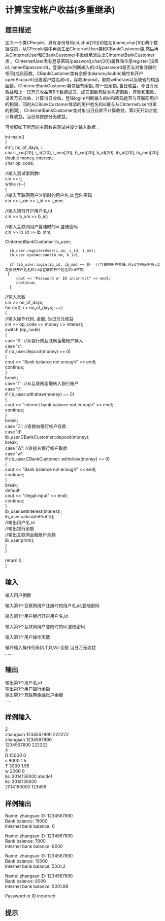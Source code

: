  # 计算宝宝帐户收益(多重继承)  
  
## 题目描述  
定义一个类CPeople，具有身份号码(id,char[20])和姓名(name,char[10])两个数据成员，从CPeople类中再派生出CInternetUser类和CBankCustomer类,然后再从CInternetUser和CBankCustomer多重继承派生出CInternetBankCustomer类.。CInternetUser类有登录密码(password,char[20])属性和注册register(设置id, name和password)，登录login(判断输入的id与password是否与对象注册的相同)成员函数。CBankCustomer类有余额(balance,double)属性和开户openAccount(设置客户姓名和id)，存款deposit，取款withdraw以及缺省的构造函数。CInternetBankCustomer类包括有余额, 前一日余额, 当日收益，今日万元收益和上一日万元收益等5个数据成员，成员函数有缺省构造函数，存款和取款，设置万元收益，计算当日收益，登陆login(判断输入的id和密码是否与互联网用户的相同，同时从CBankCustomer继承的用户姓名和id要与从CInternetUser继承的相同)。CInternetBankCustomer类对象当日存款不计算收益，第2天开始才能计算收益，当日取款部分无收益。  
  
  可参照如下所示的主函数来测试并设计输入数据：  
  
int main()  
{  
int t, no_of_days, i;  
char i_xm[20], i_id[20], i_mm[20], b_xm[20], b_id[20], ib_id[20], ib_mm[20];  
double money, interest;  
char op_code;  
  
//输入测试案例数t  
     cin >> t;  
     while (t--)  
     {  
//输入互联网用户注册时的用户名,id,登陆密码  
        cin >> i_xm >> i_id >> i_mm;  
  
//输入银行开户用户名,id  
        cin >> b_xm >> b_id;  
  
//输入互联网用户登陆时的id,登陆密码  
        cin >> ib_id >> ib_mm;  
  
  CInternetBankCustomer ib_user;  
  
      ib_user.registerUser(i_xm, i_id, i_mm);  
      ib_user.openAccount(b_xm, b_id);  
  
      if (ib_user.login(ib_id, ib_mm) == 0)  //互联网用户登陆,若id与密码不符;以及银行开户姓名和id与互联网开户姓名和id不同  
     {  
         cout << "Password or ID incorrect" << endl;  
         continue;  
      }  
  
//输入天数  
      cin >> no_of_days;  
      for (i=0; i < no_of_days; i++)  
     {  
      //输入操作代码, 金额, 当日万元收益  
          cin >> op_code >> money >> interest;  
          switch (op_code)  
         {  
            case 'S':  //从银行向互联网金融帐户存入  
            case 's':  
               if (ib_user.deposit(money) == 0)  
               {  
                  cout << "Bank balance not enough" << endl;  
                  continue;  
               }  
               break;  
          case 'T':  //从互联网金融转入银行帐户  
          case 't':  
              if (ib_user.withdraw(money) == 0)  
             {  
                 cout << "Internet bank balance not enough" << endl;  
                 continue;  
             }  
             break;  
          case 'D':  //直接向银行帐户存款  
          case 'd':  
               ib_user.CBankCustomer::deposit(money);  
              break;  
          case 'W':  //直接从银行帐户取款  
           case 'w':  
               if (ib_user.CBankCustomer::withdraw(money) == 0)  
              {  
                    cout << "Bank balance not enough" << endl;  
                   continue;  
              }  
              break;  
          default:  
                cout << "Illegal input" << endl;  
               continue;  
         }  
          ib_user.setInterest(interest);  
          ib_user.calculateProfit();  
//输出用户名,id  
//输出银行余额  
//输出互联网金融账户余额  
          ib_user.print();  
      }  
   }  
  
return 0;  
}  
  
## 输入  
输入用户例数  
  
输入第1个互联网用户注册时的用户名,id,登陆密码  
  
输入第1个用户银行开户用户名,id  
  
输入第1个互联网用户登陆时的id,登陆密码  
  
输入第1个用户操作天数  
  
循环输入操作代码(S,T,D,W)  金额  当日万元收益  
......  
  
## 输出  
输出第1个用户名,id  
输出第1个用户银行余额  
输出第1个互联网金融账户余额  
......  
  
## 样例输入  
2  
zhangsan 1234567890 222222  
zhangsan 1234567890  
1234567890 222222  
4  
D 15000 0  
s 8000 1.5  
T 3000 1.55  
w 2000 0  
lisi 2014150000 abcdef  
lisi 2014150000  
2014150000 123456  
## 样例输出  
Name: zhangsan ID: 1234567890  
Bank balance: 15000  
Internet bank balance: 0  
  
Name: zhangsan ID: 1234567890  
Bank balance: 7000  
Internet bank balance: 8000  
  
Name: zhangsan ID: 1234567890  
Bank balance: 10000  
Internet bank balance: 5001.2  
  
Name: zhangsan ID: 1234567890  
Bank balance: 8000  
Internet bank balance: 5001.98  
  
Password or ID incorrect  
## 提示  
  
  
